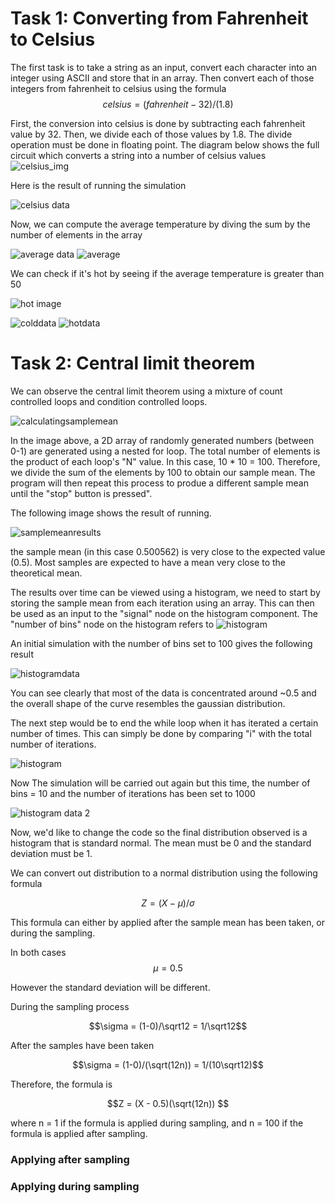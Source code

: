 # Task 1: Converting from Fahrenheit to Celsius
The first task is to take a string as an input, convert each character into an integer using ASCII and store that in an array. Then convert each of those integers from fahrenheit to celsius using the formula 
$$celsius = (fahrenheit - 32) / (1.8)$$

First, the conversion into celsius is done by subtracting each fahrenheit value by 32. Then, we divide each of those values by 1.8. The divide operation must be done in floating point. The diagram below shows the full circuit which converts a string into a number of celsius values
![celsius_img](celsiusconverter.png)

Here is the result of running the simulation

![celsius data](celsiusata.png)

Now, we can compute the average temperature by diving the sum by the number of elements in the array

![average data](averagetemp.png)
![average](avgdatatest.png)

We can check if it's hot by seeing if the average temperature is greater than 50

![hot image](hot_img.png)

![colddata](hot_data.png)
![hotdata](hotdata2.png)


# Task 2: Central limit theorem

We can observe the central limit theorem using a mixture of count controlled loops and condition controlled loops. 

![calculatingsamplemean](sample_mean_circuit.png)

In the image above, a 2D array of randomly generated numbers (between 0-1) are generated using a nested for loop. The total number of elements is the product of each loop's "N" value. In this case, 10 * 10 = 100. Therefore, we divide the sum of the elements by 100 to obtain our sample mean. The program will then repeat this process to produe a different sample mean until the "stop" button is pressed".

The following image shows the result of running.

![samplemeanresults](sample_mean_data.png)

the sample mean (in this case 0.500562) is very close to the expected value (0.5). Most samples are expected to have a mean very close to the theoretical mean.


The results over time can be viewed using a histogram, we need to start by storing the sample mean from each iteration using an array. This can then be used as an input to the "signal" node on the histogram component. The "number of bins" node on the histogram refers to 
![histogram](histogram_generator.png)


An initial simulation with the number of bins set to 100 gives the following result

![histogramdata](histogram_data.png)

You can see clearly that most of the data is concentrated around ~0.5 and the overall shape of the curve resembles the gaussian distribution.

The next step would be to end the while loop when it has iterated a certain number of times. This can simply be done by comparing "i" with the total number of iterations.

![histogram](histogram_gt.png)

Now The simulation will be carried out again but this time, the number of bins = 10 and the number of iterations has been set to 1000

![histogram data 2](histogram_data_gt.png)

Now, we'd like to change the code so the final distribution observed is a histogram that is standard normal. The mean must be 0 and the standard deviation must be 1.

We can convert out distribution to a normal distribution using the following formula

$$Z = (X-\mu)/\sigma$$

This formula can either by applied after the sample mean has been taken, or during the sampling.

In both cases $$\mu = 0.5$$

However the standard deviation will be different.

During the sampling process

$$\sigma = (1-0)/\sqrt12 = 1/\sqrt12$$

After the samples have been taken

$$\sigma = (1-0)/(\sqrt(12n)) = 1/(10\sqrt12)$$

Therefore, the formula is

$$Z = (X - 0.5)(\sqrt(12n)) $$

where n = 1 if the formula is applied during sampling, and n = 100 if the formula is applied after sampling.

### Applying after sampling


### Applying during sampling
